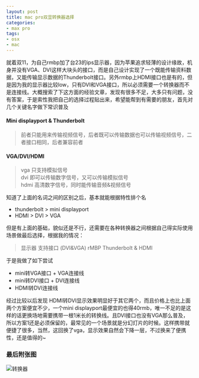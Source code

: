 ```yaml
---
layout: post
title: mac pro双显转换器选择
categories:
- max pro
tags:
- osx
- mac
---
```


就着双11，为自己rmbp加了台23的ips显示器，因为苹果追求轻薄的设计缘故，机身并没有VGA、DVI这样大块头的接口，而是自己设计实现了一个既能传输资料数据，又能传输显示数据的Thunderbolt接口。另外rmbp上HDMI接口也是有的，但是因为我的显示器比较low，只有DVI和VGA接口，所以必须需要一个转换器而不是连接线。大概搜索了下这方面的经验文章，发现有很多不足，大多只有问题，没有答案，于是索性我把自己的选择过程贴出来，希望能帮到有需要的朋友，首先对几个关键名字做下常识普及

#### Mini displayport & Thunderbolt
> 前者只能用来传输视频信号，后者既可以传输数据也可以传输视频信号，二者接口相同，后者兼容前者

#### VGA/DVI/HDMI
> vga 只支持模拟信号        
> dvi 即可以传输数字信号，又可以传输模拟信号       
> hdmi 高清数字信号，同时能传输音频&视频信号       

知道了上面的名词之间的区别之后，基本就能根据特性排个名

+ thunderbolt > mini displayport
+ HDMI > DVI > VGA

但是有上面的基础，貌似还是不行，还需要在各种转换器之间根据自己得实际使用场景做最后选择，根据我的情况：
> 显示器 支持接口 (DVI&VGA)
> rMBP Thunderbolt & HDMI

于是我做了如下尝试

+ mini转VGA接口 + VGA连接线
+ mini转DVI接口 + DVI连接线
+ HDMI转DVI连接线

经过比较以后发现 HDMI转DVI显示效果明显好于其它两个，而且价格上也比上面两个方案便宜不少，一个mini displayport最便宜的也得40rmb，唯一不足的是这样的话更换场地需要携带一根1米长的转换线。且DVI接口也没有VGA那么普及，所以方案1还是必须保留的，最常见的一个场景就是分幻灯片的时候。这样携带就便捷了很多，当然，这回换了vga，显示效果自然会下降一层，不过换来了便携性，还是值得的~

### 最后附张图
![转换器]({{site.IMG_PATH}}/monitor-link.png)
